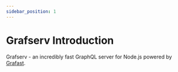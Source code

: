 ```yaml
---
sidebar_position: 1
---
```


# Grafserv Introduction

Grafserv - an incredibly fast GraphQL server for Node.js powered by
[Grafast](/grafast/).
